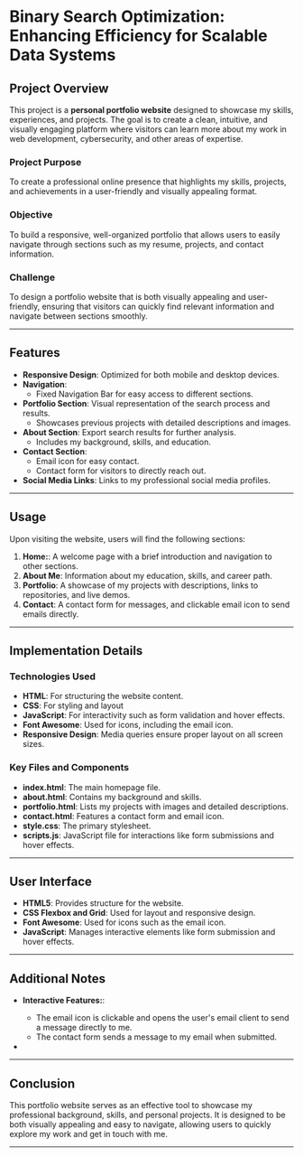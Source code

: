 # Binary Search Optimization: Enhancing Efficiency for Scalable Data Systems

## Project Overview

This project is a **personal portfolio website** designed to showcase my skills, experiences, and projects. The goal is to create a clean, intuitive, and visually engaging platform where visitors can learn more about my work in web development, cybersecurity, and other areas of expertise.

### Project Purpose

To create a professional online presence that highlights my skills, projects, and achievements in a user-friendly and visually appealing format.

### Objective

To build a responsive, well-organized portfolio that allows users to easily navigate through sections such as my resume, projects, and contact information.

### Challenge

To design a portfolio website that is both visually appealing and user-friendly, ensuring that visitors can quickly find relevant information and navigate between sections smoothly.

---

## Features

- **Responsive Design**: Optimized for both mobile and desktop devices.
- **Navigation**:
    - Fixed Navigation Bar for easy access to different sections.
- **Portfolio Section**: Visual representation of the search process and results.
    - Showcases previous projects with detailed descriptions and images.
- **About Section**: Export search results for further analysis.
    - Includes my background, skills, and education.
- **Contact Section**:
    - Email icon for easy contact.
    - Contact form for visitors to directly reach out.
- **Social Media Links**: Links to my professional social media profiles.
 

---

## Usage

Upon visiting the website, users will find the following sections:

1. **Home:**: A welcome page with a brief introduction and navigation to other sections.
2. **About Me**: Information about my education, skills, and career path.
3. **Portfolio**:  A showcase of my projects with descriptions, links to repositories, and live demos.
4. **Contact**: A contact form for messages, and clickable email icon to send emails directly.

---

## Implementation Details

### Technologies Used
- **HTML**: For structuring the website content.
- **CSS**: For styling and layout
- **JavaScript**: For interactivity such as form validation and hover effects.
- **Font Awesome**: Used for icons, including the email icon.
- **Responsive Design**: Media queries ensure proper layout on all screen sizes.


### Key Files and Components
- **index.html**: The main homepage file.
- **about.html**: Contains my background and skills.
- **portfolio.html**: Lists my projects with images and detailed descriptions.
- **contact.html**:  Features a contact form and email icon.
- **style.css**: The primary stylesheet.
- **scripts.js**: JavaScript file for interactions like form submissions and hover effects.
---

## User Interface

- **HTML5**: Provides structure for the website.
- **CSS Flexbox and Grid**: Used for layout and responsive design.
- **Font Awesome**: Used for icons such as the email icon.
- **JavaScript**: Manages interactive elements like form submission and hover effects.
    

---

## Additional Notes

- **Interactive Features:**:
    - The email icon is clickable and opens the user's email client to send a message directly to me.
    - The contact form sends a message to my email when submitted.

- 

---

## Conclusion

This portfolio website serves as an effective tool to showcase my professional background, skills, and personal projects. It is designed to be both visually appealing and easy to navigate, allowing users to quickly explore my work and get in touch with me.

---

